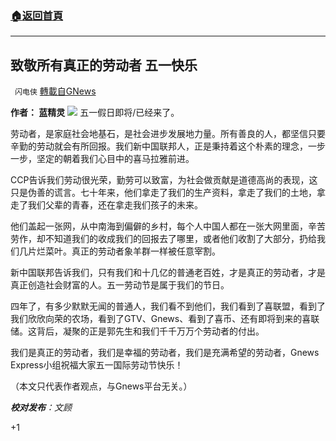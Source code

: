 ###  [:house:返回首頁](https://github.com/ourhimalayas/txt)
---

## 致敬所有真正的劳动者 五一快乐
` 闪电侠` [轉載自GNews](https://gnews.org/zh-hans/1159502/)

**作者： 蓝精灵**
![]()![](https://gnews-media-offload.s3.amazonaws.com/wp-content/uploads/2021/05/01013223/2020101218274483699.png)
五一假日即将/已经来了。

劳动者，是家庭社会地基石，是社会进步发展地力量。所有善良的人，都坚信只要辛勤的劳动就会有所回报。我们新中国联邦人，正是秉持着这个朴素的理念，一步一步，坚定的朝着我们心目中的喜马拉雅前进。

CCP告诉我们劳动很光荣，勤劳可以致富，为社会做贡献是道德高尚的表现，这只是伪善的谎言。七十年来，他们拿走了我们的生产资料，拿走了我们的土地，拿走了我们父辈的青春，还在拿走我们孩子的未来。

他们盖起一张网，从中南海到偏僻的乡村，每个人中国人都在一张大网里面，辛苦劳作，却不知道我们的收成我们的回报去了哪里，或者他们收割了大部分，扔给我们几片烂菜叶。真正的劳动者象羊群一样被任意宰割。

新中国联邦告诉我们，只有我们和十几亿的普通老百姓，才是真正的劳动者，才是真正创造社会财富的人。五一劳动节是属于我们的节日。

四年了，有多少默默无闻的普通人，我们看不到他们，我们看到了喜联盟，看到了我们欣欣向荣的农场，看到了GTV、Gnews、看到了喜币、还有即将到来的喜联储。这背后，凝聚的正是郭先生和我们千千万万个劳动者的付出。

我们是真正的劳动者，我们是幸福的劳动者，我们是充满希望的劳动者，Gnews Express小组祝福大家五一国际劳动节快乐！

（本文只代表作者观点，与Gnews平台无关。）

***校对发布**：文顾*

+1
